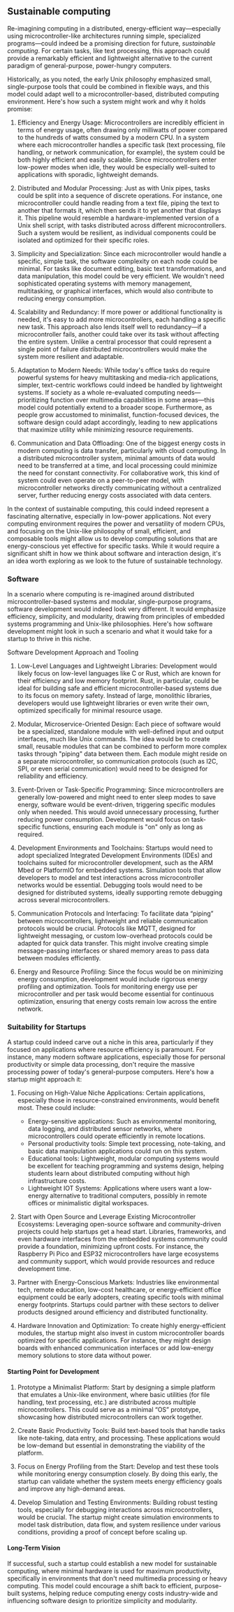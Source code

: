 
## Sustainable computing

Re-imagining computing in a distributed, energy-efficient way—especially using microcontroller-like
architectures running simple, specialized programs—could indeed be a promising direction for future,
*sustainable computing*. For certain tasks, like text processing, this approach could provide a
remarkably efficient and lightweight alternative to the current paradigm of general-purpose,
power-hungry computers.

Historically, as you noted, the early Unix philosophy emphasized small, single-purpose tools that
could be combined in flexible ways, and this model could adapt well to a microcontroller-based,
distributed computing environment. Here's how such a system might work and why it holds promise:

1. Efficiency and Energy Usage: Microcontrollers are incredibly efficient in terms of energy usage,
   often drawing only milliwatts of power compared to the hundreds of watts consumed by a modern CPU.
   In a system where each microcontroller handles a specific task (text processing, file handling,
   or network communication, for example), the system could be both highly efficient and easily
   scalable. Since microcontrollers enter low-power modes when idle, they would be especially
   well-suited to applications with sporadic, lightweight demands.

2. Distributed and Modular Processing: Just as with Unix pipes, tasks could be split into a sequence
   of discrete operations. For instance, one microcontroller could handle reading from a text file,
   piping the text to another that formats it, which then sends it to yet another that displays it.
   This pipeline would resemble a hardware-implemented version of a Unix shell script, with tasks
   distributed across different microcontrollers. Such a system would be resilient, as individual
   components could be isolated and optimized for their specific roles.

3. Simplicity and Specialization: Since each microcontroller would handle a specific, simple task,
   the software complexity on each node could be minimal. For tasks like document editing, basic
   text transformations, and data manipulation, this model could be very efficient. We wouldn't
   need sophisticated operating systems with memory management, multitasking, or graphical interfaces,
   which would also contribute to reducing energy consumption.

4. Scalability and Redundancy: If more power or additional functionality is needed, it's easy to
   add more microcontrollers, each handling a specific new task. This approach also lends itself
   well to redundancy—if a microcontroller fails, another could take over its task without affecting
   the entire system. Unlike a central processor that could represent a single point of failure
    distributed microcontrollers would make the system more resilient and adaptable.

5. Adaptation to Modern Needs: While today's office tasks do require powerful systems for heavy
   multitasking and media-rich applications, simpler, text-centric workflows could indeed be handled
   by lightweight systems. If society as a whole re-evaluated computing needs—prioritizing function
   over multimedia capabilities in some areas—this model could potentially extend to a broader scope.
   Furthermore, as people grow accustomed to minimalist, function-focused devices, the software
   design could adapt accordingly, leading to new applications that maximize utility while minimizing
   resource requirements.

6. Communication and Data Offloading: One of the biggest energy costs in modern computing is data
   transfer, particularly with cloud computing. In a distributed microcontroller system, minimal
   amounts of data would need to be transferred at a time, and local processing could minimize the
   need for constant connectivity. For collaborative work, this kind of system could even operate
   on a peer-to-peer model, with microcontroller networks directly communicating without a centralized
   server, further reducing energy costs associated with data centers.

In the context of sustainable computing, this could indeed represent a fascinating alternative,
especially in low-power applications. Not every computing environment requires the power and
versatility of modern CPUs, and focusing on the Unix-like philosophy of small, efficient, and
composable tools might allow us to develop computing solutions that are energy-conscious yet
effective for specific tasks. While it would require a significant shift in how we think about
software and interaction design, it's an idea worth exploring as we look to the future of
sustainable technology.


### Software

In a scenario where computing is re-imagined around distributed microcontroller-based systems and modular,
single-purpose programs, software development would indeed look very different. It would emphasize
efficiency, simplicity, and modularity, drawing from principles of embedded systems programming and
Unix-like philosophies. Here's how software development might look in such a scenario and what it would
take for a startup to thrive in this niche.

Software Development Approach and Tooling

1. Low-Level Languages and Lightweight Libraries: Development would likely focus on low-level
   languages like C or Rust, which are known for their efficiency and low memory footprint.
   Rust, in particular, could be ideal for building safe and efficient microcontroller-based
   systems due to its focus on memory safety. Instead of large, monolithic libraries, developers
   would use lightweight libraries or even write their own, optimized specifically for minimal
   resource usage.

2. Modular, Microservice-Oriented Design: Each piece of software would be a specialized, standalone
   module with well-defined input and output interfaces, much like Unix commands. The idea would be
   to create small, reusable modules that can be combined to perform more complex tasks through "piping"
   data between them. Each module might reside on a separate microcontroller, so communication protocols
   (such as I2C, SPI, or even serial communication) would need to be designed for reliability and efficiency.

3. Event-Driven or Task-Specific Programming: Since microcontrollers are generally low-powered and
   might need to enter sleep modes to save energy, software would be event-driven, triggering specific
   modules only when needed. This would avoid unnecessary processing, further reducing power consumption.
   Development would focus on task-specific functions, ensuring each module is "on" only as long as required.

4. Development Environments and Toolchains: Startups would need to adopt specialized Integrated Development
   Environments (IDEs) and toolchains suited for microcontroller development, such as the ARM Mbed or
   PlatformIO for embedded systems. Simulation tools that allow developers to model and test interactions
   across microcontroller networks would be essential. Debugging tools would need to be designed for
   distributed systems, ideally supporting remote debugging across several microcontrollers.

5. Communication Protocols and Interfacing: To facilitate data “piping” between microcontrollers, lightweight
   and reliable communication protocols would be crucial. Protocols like MQTT, designed for lightweight
   messaging, or custom low-overhead protocols could be adapted for quick data transfer. This might involve
   creating simple message-passing interfaces or shared memory areas to pass data between modules efficiently.

6. Energy and Resource Profiling: Since the focus would be on minimizing energy consumption, development
   would include rigorous energy profiling and optimization. Tools for monitoring energy use per microcontroller
   and per task would become essential for continuous optimization, ensuring that energy costs remain low
   across the entire network.


### Suitability for Startups

A startup could indeed carve out a niche in this area, particularly if they focused on applications where
resource efficiency is paramount. For instance, many modern software applications, especially those for personal
productivity or simple data processing, don't require the massive processing power of today's general-purpose
computers. Here's how a startup might approach it:

1. Focusing on High-Value Niche Applications: Certain applications, especially those in resource-constrained
   environments, would benefit most. These could include:
   - Energy-sensitive applications: Such as environmental monitoring, data logging, and distributed sensor
     networks, where microcontrollers could operate efficiently in remote locations.
   - Personal productivity tools: Simple text processing, note-taking, and basic data manipulation applications
     could run on this system.
   - Educational tools: Lightweight, modular computing systems would be excellent for teaching programming
     and systems design, helping students learn about distributed computing without high infrastructure costs.
   - Lightweight IOT Systems: Applications where users want a low-energy alternative to traditional computers,
     possibly in remote offices or minimalistic digital workspaces.

2. Start with Open Source and Leverage Existing Microcontroller Ecosystems: Leveraging open-source software
   and community-driven projects could help startups get a head start. Libraries, frameworks, and even hardware
   interfaces from the embedded systems community could provide a foundation, minimizing upfront costs.
   For instance, the Raspberry Pi Pico and ESP32 microcontrollers have large ecosystems and community support,
   which would provide resources and reduce development time.

3. Partner with Energy-Conscious Markets: Industries like environmental tech, remote education, low-cost
   healthcare, or energy-efficient office equipment could be early adopters, creating specific tools with
   minimal energy footprints. Startups could partner with these sectors to deliver products designed around
   efficiency and distributed functionality.

4. Hardware Innovation and Optimization: To create highly energy-efficient modules, the startup might also
   invest in custom microcontroller boards optimized for specific applications. For instance, they might
   design boards with enhanced communication interfaces or add low-energy memory solutions to store data
   without power.


#### Starting Point for Development

1. Prototype a Minimalist Platform: Start by designing a simple platform that emulates a Unix-like environment,
   where basic utilities (for file handling, text processing, etc.) are distributed across multiple microcontrollers.
   This could serve as a minimal “OS” prototype, showcasing how distributed microcontrollers can work together.

2. Create Basic Productivity Tools: Build text-based tools that handle tasks like note-taking, data entry, and
   processing. These applications would be low-demand but essential in demonstrating the viability of the platform.

3. Focus on Energy Profiling from the Start: Develop and test these tools while monitoring energy consumption
   closely. By doing this early, the startup can validate whether the system meets energy efficiency goals and
   improve any high-demand areas.

4. Develop Simulation and Testing Environments: Building robust testing tools, especially for debugging interactions
   across microcontrollers, would be crucial. The startup might create simulation environments to model task
   distribution, data flow, and system resilience under various conditions, providing a proof of concept before scaling up.


#### Long-Term Vision

If successful, such a startup could establish a new model for sustainable computing,
where minimal hardware is used for maximum productivity, specifically in environments
that don't need multimedia processing or heavy computing. This model could encourage a
shift back to efficient, purpose-built systems, helping reduce computing energy costs
industry-wide and influencing software design to prioritize simplicity and modularity.
